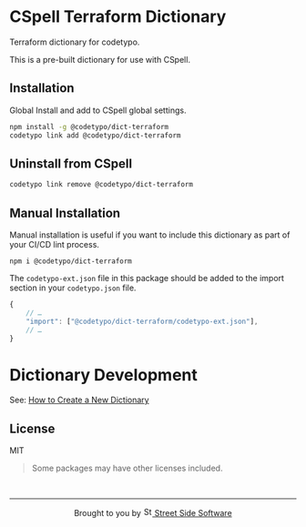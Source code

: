 # CSpell Terraform Dictionary

Terraform dictionary for codetypo.

This is a pre-built dictionary for use with CSpell.

## Installation

Global Install and add to CSpell global settings.

```sh
npm install -g @codetypo/dict-terraform
codetypo link add @codetypo/dict-terraform
```

## Uninstall from CSpell

```sh
codetypo link remove @codetypo/dict-terraform
```

## Manual Installation

Manual installation is useful if you want to include this dictionary as part of your CI/CD lint process.

```
npm i @codetypo/dict-terraform
```

The `codetypo-ext.json` file in this package should be added to the import section in your `codetypo.json` file.

```javascript
{
    // …
    "import": ["@codetypo/dict-terraform/codetypo-ext.json"],
    // …
}
```

# Dictionary Development

See: [How to Create a New Dictionary](https://github.com/khulnasofto-dicts#how-to-create-a-new-dictionary)

## License

MIT

> Some packages may have other licenses included.

<!--- @@inject: ../../static/footer.md --->

<br/>

---

<p align="center">
Brought to you by <a href="https://khulnasofttle="Street Side Software">
<img width="16" alt="Street Side Software Logo" src="https://i.imgur.com/CyduuVY.png" /> Street Side Software
</a>
</p>

<!--- @@inject-end: ../../static/footer.md --->
